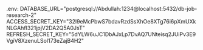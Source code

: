 .env:
DATABASE_URL="postgresql://Abdullah:1234@localhost:5432/db-job-research-2"
ACCESS_SECRET_KEY="32l9eMcPbwS7bdavRzdSsXhOe8XTg76i6pXmUXkNLGAhfI321jpjV2DA2Q5A0JsT"
REFRESH_SECRET_KEY="5dYLW6uJC1DbAJxLp7DvAQ7UNteisq2JUiPv3E9VgiV8XzenuLSoI173eZajB4H2"

